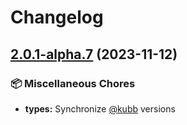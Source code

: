 # Changelog

## [2.0.1-alpha.7](https://github.com/kubb-project/kubb/compare/kubb-v2.0.0-alpha.7...types-v2.0.1-alpha.7) (2023-11-12)


### 📦 Miscellaneous Chores

* **types:** Synchronize [@kubb](https://github.com/kubb) versions
